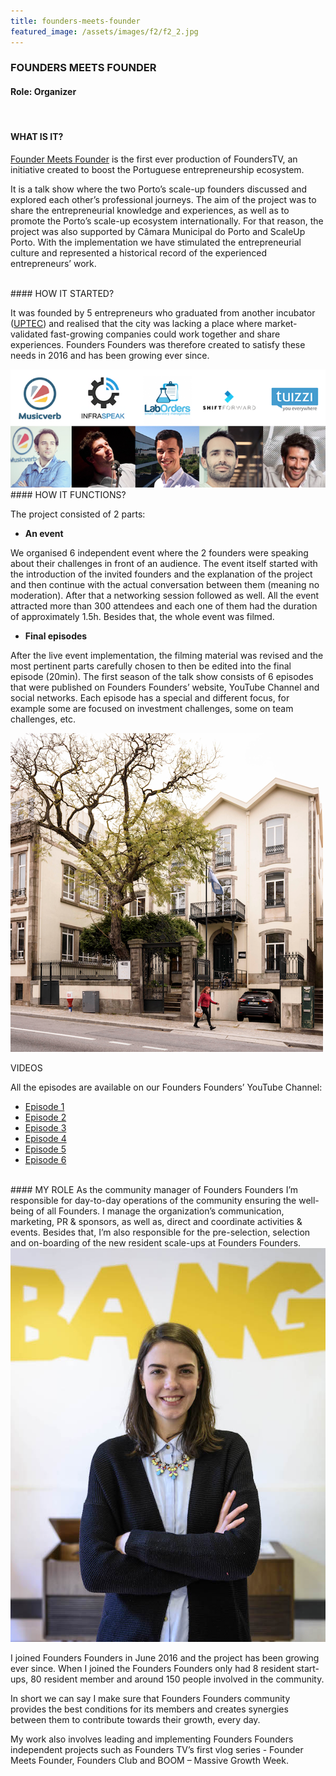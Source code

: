 ```yaml
---
title: founders-meets-founder
featured_image: /assets/images/f2/f2_2.jpg
---
```

### FOUNDERS MEETS FOUNDER
#### Role: Organizer

 <br />

#### WHAT IS IT?
[Founder Meets Founder](http://founders-founders.com/founderstv) is the first ever production of FoundersTV, an initiative created to boost the Portuguese entrepreneurship ecosystem.

It is a talk show where the two Porto’s scale-up founders discussed and explored each other’s professional journeys. The aim of the project was to share the entrepreneurial knowledge and experiences, as well as to promote the Porto’s scale-up ecosystem internationally. For that reason, the project was also supported by Câmara Municipal do Porto and ScaleUp Porto. With the implementation we have stimulated the entrepreneurial culture and represented a historical record of the experienced entrepreneurs’ work.


 <br />
#### HOW IT STARTED?

It was founded by 5 entrepreneurs who graduated from another incubator ([UPTEC](https://uptec.up.pt/)) and realised that the city was lacking a place where market-validated fast-growing companies could work together and share experiences. Founders Founders was therefore created to satisfy these needs in 2016 and has been growing ever since. 

 <img src="/assets/images/f2/f2_6.png" class="img-responsive" alt="">

 <br />
#### HOW IT FUNCTIONS?

The project consisted of 2 parts: 
-	**An event**

We organised 6 independent event where the 2 founders were speaking about their challenges in front of an audience. The event itself started with the introduction of the invited founders and the explanation of the project and then continue with the actual conversation between them (meaning no moderation). After that a networking session followed as well. All the event attracted more than 300 attendees and each one of them had the duration of approximately 1.5h. Besides that, the whole event was filmed. 
 

-	**Final episodes**

After the live event implementation, the filming material was revised and the most pertinent parts carefully chosen to then be edited into the final episode (20min). The first season of the talk show consists of 6 episodes that were published on Founders Founders’ website, YouTube Channel and social networks. Each episode has a special and different focus, for example some are focused on investment challenges, some on team challenges, etc. 

<img src="/assets/images/f2/f2_5.png" class="img-responsive" alt="">

VIDEOS

All the episodes are available on our Founders Founders’ YouTube Channel:

- [Episode 1](https://www.youtube.com/watch?v=X-PbUSoq2v8&feature=youtu.be) 
- [Episode 2](https://www.youtube.com/watch?v=-r1UsHQdJQQ&t=4s)
- [Episode 3](https://www.youtube.com/watch?v=l4qe3c0H2F0)
- [Episode 4](https://www.youtube.com/watch?v=fb6O3fdigrM)
- [Episode 5](https://www.youtube.com/watch?v=SJEgfktPAhw)
- [Episode 6](https://www.youtube.com/watch?v=qY-Vvsp-DC8)

 <img src="/assets/images/f2/f2_4.jpg" class="img-responsive" alt="">

 <br />
#### MY ROLE 
As the community manager of Founders Founders I’m responsible for day-to-day operations of the community ensuring the well-being of all Founders. I manage the organization’s communication, marketing, PR & sponsors, as well as, direct and coordinate activities & events. Besides that, I’m also responsible for the pre-selection, selection and on-boarding of the new resident scale-ups at Founders Founders. 

 <img src="/assets/images/f2/f2_7.jpg" class="width:300px, height: 600px" alt="">

I joined Founders Founders in June 2016 and the project has been growing ever since. When I joined the Founders Founders only had 8 resident start-ups, 80 resident member and around 150 people involved in the community.   

In short we can say I make sure that Founders Founders community provides the best conditions for its members and creates synergies between them to contribute towards their growth, every day.

My work also involves leading and implementing Founders Founders independent projects such as Founders TV’s first vlog series  - Founder Meets Founder, Founders Club and BOOM – Massive Growth Week.




